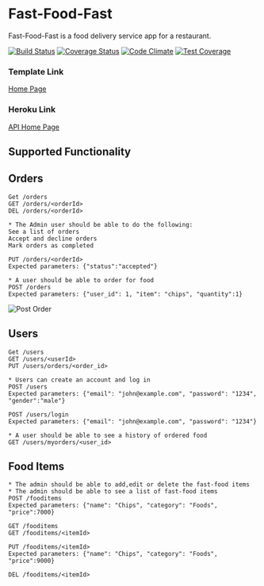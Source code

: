 # Fast-Food-Fast

Fast-Food-Fast is a food delivery service app for a restaurant.

[![Build Status](https://travis-ci.com/mubstimor/fast-food-fast.svg?branch=develop)](https://travis-ci.com/mubstimor/fast-food-fast)  [![Coverage Status](https://coveralls.io/repos/github/mubstimor/fast-food-fast/badge.svg?branch=develop&service=github)](https://coveralls.io/github/mubstimor/fast-food-fast?branch=develop&service=github)  [![Code Climate](https://codeclimate.com/github/codeclimate/codeclimate/badges/gpa.svg)](https://codeclimate.com/github/mubstimor/fast-food-fast)  [![Test Coverage](https://api.codeclimate.com/v1/badges/24230611fce8192b6279/test_coverage)](https://codeclimate.com/github/mubstimor/fast-food-fast/test_coverage)


### Template Link

[Home Page](https://mubstimor.github.io/fast-food-fast/ui/index.html)

### Heroku Link

[API Home Page](https://tims-fast-food.herokuapp.com/)

## Supported Functionality

## Orders
```
Get /orders
GET /orders/<orderId>
DEL /orders/<orderId>

* The Admin user should be able to do the following:
See a list of orders
Accept and decline orders
Mark orders as completed

PUT /orders/<orderId>
Expected parameters: {"status":"accepted"}

* A user should be able to order for food
POST /orders
Expected parameters: {"user_id": 1, "item": "chips", "quantity":1}
```
![Post Order](/screenshots/post-order?raw=true)
## Users
```
Get /users
GET /users/<userId>
PUT /users/orders/<order_id>

* Users can create an account and log in
POST /users
Expected parameters: {"email": "john@example.com", "password": "1234", "gender":"male"}

POST /users/login
Expected parameters: {"email": "john@example.com", "password": "1234"}

* A user should be able to see a history of ordered food
GET /users/myorders/<user_id>
```

## Food Items
```
* The admin should be able to add,edit or delete the fast-food items
* The admin should be able to see a list of fast-food items
POST /fooditems
Expected parameters: {"name": "Chips", "category": "Foods", "price":7000}

GET /fooditems
GET /fooditems/<itemId>

PUT /fooditems/<itemId>
Expected parameters: {"name": "Chips", "category": "Foods", "price":9000}

DEL /fooditems/<itemId>
```